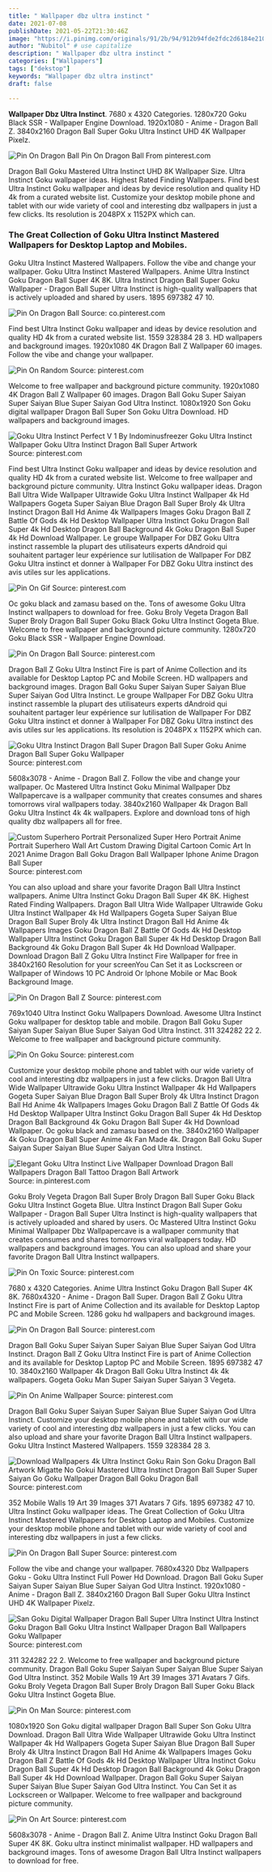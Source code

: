 ```yaml
---
title: " Wallpaper dbz ultra instinct "
date: 2021-07-08
publishDate: 2021-05-22T21:30:46Z
image: "https://i.pinimg.com/originals/91/2b/94/912b94fde2fdc2d6184e210a54f02b60.jpg"
author: "Nubitol" # use capitalize
description: " Wallpaper dbz ultra instinct "
categories: ["Wallpapers"]
tags: ["dekstop"]
keywords: "Wallpaper dbz ultra instinct"
draft: false

---
```



**Wallpaper Dbz Ultra Instinct**. 7680 x 4320 Categories. 1280x720 Goku Black SSR - Wallpaper Engine Download. 1920x1080 - Anime - Dragon Ball Z. 3840x2160 Dragon Ball Super Goku Ultra Instinct UHD 4K Wallpaper Pixelz.

![Pin On Dragon Ball](https://i.pinimg.com/736x/fe/0a/e1/fe0ae1b8e2bdc558cdd498f3e7cd4dc0.jpg "Pin On Dragon Ball")
Pin On Dragon Ball From pinterest.com


Dragon Ball Goku Mastered Ultra Instinct UHD 8K Wallpaper Size. Ultra Instinct Goku wallpaper ideas. Highest Rated Finding Wallpapers. Find best Ultra Instinct Goku wallpaper and ideas by device resolution and quality HD 4k from a curated website list. Customize your desktop mobile phone and tablet with our wide variety of cool and interesting dbz wallpapers in just a few clicks. Its resolution is 2048PX x 1152PX which can.

### The Great Collection of Goku Ultra Instinct Mastered Wallpapers for Desktop Laptop and Mobiles.

Goku Ultra Instinct Mastered Wallpapers. Follow the vibe and change your wallpaper. Goku Ultra Instinct Mastered Wallpapers. Anime Ultra Instinct Goku Dragon Ball Super 4K 8K. Ultra Instinct Dragon Ball Super Goku Wallpaper - Dragon Ball Super Ultra Instinct is high-quality wallpapers that is actively uploaded and shared by users. 1895 697382 47 10.


![Pin On Dragon Ball](https://i.pinimg.com/originals/aa/63/8a/aa638ac39b1a944cd6227cfb2199facd.gif "Pin On Dragon Ball")
Source: co.pinterest.com

Find best Ultra Instinct Goku wallpaper and ideas by device resolution and quality HD 4k from a curated website list. 1559 328384 28 3. HD wallpapers and background images. 1920x1080 4K Dragon Ball Z Wallpaper 60 images. Follow the vibe and change your wallpaper.

![Pin On Random](https://i.pinimg.com/736x/00/a1/60/00a1603306c8cf29892fa4ab78bd44d0.jpg "Pin On Random")
Source: pinterest.com

Welcome to free wallpaper and background picture community. 1920x1080 4K Dragon Ball Z Wallpaper 60 images. Dragon Ball Goku Super Saiyan Super Saiyan Blue Super Saiyan God Ultra Instinct. 1080x1920 Son Goku digital wallpaper Dragon Ball Super Son Goku Ultra Download. HD wallpapers and background images.

![Goku Ultra Instinct Perfect V 1 By Indominusfreezer Goku Ultra Instinct Wallpaper Goku Ultra Instinct Dragon Ball Super Artwork](https://i.pinimg.com/736x/77/38/b9/7738b946a5f8cf8617077f8b77216467.jpg "Goku Ultra Instinct Perfect V 1 By Indominusfreezer Goku Ultra Instinct Wallpaper Goku Ultra Instinct Dragon Ball Super Artwork")
Source: pinterest.com

Find best Ultra Instinct Goku wallpaper and ideas by device resolution and quality HD 4k from a curated website list. Welcome to free wallpaper and background picture community. Ultra Instinct Goku wallpaper ideas. Dragon Ball Ultra Wide Wallpaper Ultrawide Goku Ultra Instinct Wallpaper 4k Hd Wallpapers Gogeta Super Saiyan Blue Dragon Ball Super Broly 4k Ultra Instinct Dragon Ball Hd Anime 4k Wallpapers Images Goku Dragon Ball Z Battle Of Gods 4k Hd Desktop Wallpaper Ultra Instinct Goku Dragon Ball Super 4k Hd Desktop Dragon Ball Background 4k Goku Dragon Ball Super 4k Hd Download Wallpaper. Le groupe Wallpaper For DBZ Goku Ultra instinct rassemble la plupart des utilisateurs experts dAndroid qui souhaitent partager leur expérience sur lutilisation de Wallpaper For DBZ Goku Ultra instinct et donner à Wallpaper For DBZ Goku Ultra instinct des avis utiles sur les applications.

![Pin On Gif](https://i.pinimg.com/originals/50/1f/63/501f638735a7ade55514441903d111ea.jpg "Pin On Gif")
Source: pinterest.com

Oc goku black and zamasu based on the. Tons of awesome Goku Ultra Instinct wallpapers to download for free. Goku Broly Vegeta Dragon Ball Super Broly Dragon Ball Super Goku Black Goku Ultra Instinct Gogeta Blue. Welcome to free wallpaper and background picture community. 1280x720 Goku Black SSR - Wallpaper Engine Download.

![Pin On Dragon Ball](https://i.pinimg.com/736x/fe/0a/e1/fe0ae1b8e2bdc558cdd498f3e7cd4dc0.jpg "Pin On Dragon Ball")
Source: pinterest.com

Dragon Ball Z Goku Ultra Instinct Fire is part of Anime Collection and its available for Desktop Laptop PC and Mobile Screen. HD wallpapers and background images. Dragon Ball Goku Super Saiyan Super Saiyan Blue Super Saiyan God Ultra Instinct. Le groupe Wallpaper For DBZ Goku Ultra instinct rassemble la plupart des utilisateurs experts dAndroid qui souhaitent partager leur expérience sur lutilisation de Wallpaper For DBZ Goku Ultra instinct et donner à Wallpaper For DBZ Goku Ultra instinct des avis utiles sur les applications. Its resolution is 2048PX x 1152PX which can.

![Goku Ultra Instinct Dragon Ball Super Dragon Ball Super Goku Anime Dragon Ball Super Goku Wallpaper](https://i.pinimg.com/originals/e5/eb/93/e5eb93e3868c9e8ec92db952c7110b71.jpg "Goku Ultra Instinct Dragon Ball Super Dragon Ball Super Goku Anime Dragon Ball Super Goku Wallpaper")
Source: pinterest.com

5608x3078 - Anime - Dragon Ball Z. Follow the vibe and change your wallpaper. Oc Mastered Ultra Instinct Goku Minimal Wallpaper Dbz Wallpapercave is a wallpaper community that creates consumes and shares tomorrows viral wallpapers today. 3840x2160 Wallpaper 4k Dragon Ball Goku Ultra Instinct 4k 4k wallpapers. Explore and download tons of high quality dbz wallpapers all for free.

![Custom Superhero Portrait Personalized Super Hero Portrait Anime Portrait Superhero Wall Art Custom Drawing Digital Cartoon Comic Art In 2021 Anime Dragon Ball Goku Dragon Ball Wallpaper Iphone Anime Dragon Ball Super](https://i.pinimg.com/736x/70/fb/34/70fb34b984dbbc858d3151ebec4408ac.jpg "Custom Superhero Portrait Personalized Super Hero Portrait Anime Portrait Superhero Wall Art Custom Drawing Digital Cartoon Comic Art In 2021 Anime Dragon Ball Goku Dragon Ball Wallpaper Iphone Anime Dragon Ball Super")
Source: pinterest.com

You can also upload and share your favorite Dragon Ball Ultra Instinct wallpapers. Anime Ultra Instinct Goku Dragon Ball Super 4K 8K. Highest Rated Finding Wallpapers. Dragon Ball Ultra Wide Wallpaper Ultrawide Goku Ultra Instinct Wallpaper 4k Hd Wallpapers Gogeta Super Saiyan Blue Dragon Ball Super Broly 4k Ultra Instinct Dragon Ball Hd Anime 4k Wallpapers Images Goku Dragon Ball Z Battle Of Gods 4k Hd Desktop Wallpaper Ultra Instinct Goku Dragon Ball Super 4k Hd Desktop Dragon Ball Background 4k Goku Dragon Ball Super 4k Hd Download Wallpaper. Download Dragon Ball Z Goku Ultra Instinct Fire Wallpaper for free in 3840x2160 Resolution for your screenYou Can Set it as Lockscreen or Wallpaper of Windows 10 PC Android Or Iphone Mobile or Mac Book Background Image.

![Pin On Dragon Ball Z](https://i.pinimg.com/originals/18/e6/a9/18e6a98b27677a2d0dcd5abe9af816e5.jpg "Pin On Dragon Ball Z")
Source: pinterest.com

769x1040 Ultra Instinct Goku Wallpapers Download. Awesome Ultra Instinct Goku wallpaper for desktop table and mobile. Dragon Ball Goku Super Saiyan Super Saiyan Blue Super Saiyan God Ultra Instinct. 311 324282 22 2. Welcome to free wallpaper and background picture community.

![Pin On Goku](https://i.pinimg.com/originals/73/a1/d5/73a1d5a30d0a8a9da6a0f3f943fa7982.png "Pin On Goku")
Source: pinterest.com

Customize your desktop mobile phone and tablet with our wide variety of cool and interesting dbz wallpapers in just a few clicks. Dragon Ball Ultra Wide Wallpaper Ultrawide Goku Ultra Instinct Wallpaper 4k Hd Wallpapers Gogeta Super Saiyan Blue Dragon Ball Super Broly 4k Ultra Instinct Dragon Ball Hd Anime 4k Wallpapers Images Goku Dragon Ball Z Battle Of Gods 4k Hd Desktop Wallpaper Ultra Instinct Goku Dragon Ball Super 4k Hd Desktop Dragon Ball Background 4k Goku Dragon Ball Super 4k Hd Download Wallpaper. Oc goku black and zamasu based on the. 3840x2160 Wallpaper 4k Goku Dragon Ball Super Anime 4k Fan Made 4k. Dragon Ball Goku Super Saiyan Super Saiyan Blue Super Saiyan God Ultra Instinct.

![Elegant Goku Ultra Instinct Live Wallpaper Download Dragon Ball Wallpapers Dragon Ball Tattoo Dragon Ball Artwork](https://i.pinimg.com/originals/e7/e9/31/e7e931c70f6721818e3d1ee03b686162.jpg "Elegant Goku Ultra Instinct Live Wallpaper Download Dragon Ball Wallpapers Dragon Ball Tattoo Dragon Ball Artwork")
Source: in.pinterest.com

Goku Broly Vegeta Dragon Ball Super Broly Dragon Ball Super Goku Black Goku Ultra Instinct Gogeta Blue. Ultra Instinct Dragon Ball Super Goku Wallpaper - Dragon Ball Super Ultra Instinct is high-quality wallpapers that is actively uploaded and shared by users. Oc Mastered Ultra Instinct Goku Minimal Wallpaper Dbz Wallpapercave is a wallpaper community that creates consumes and shares tomorrows viral wallpapers today. HD wallpapers and background images. You can also upload and share your favorite Dragon Ball Ultra Instinct wallpapers.

![Pin On Toxic](https://i.pinimg.com/originals/22/fd/c3/22fdc37d01f5167cde75e3ebbccc349e.png "Pin On Toxic")
Source: pinterest.com

7680 x 4320 Categories. Anime Ultra Instinct Goku Dragon Ball Super 4K 8K. 7680x4320 - Anime - Dragon Ball Super. Dragon Ball Z Goku Ultra Instinct Fire is part of Anime Collection and its available for Desktop Laptop PC and Mobile Screen. 1286 goku hd wallpapers and background images.

![Pin On Dragon Ball](https://i.pinimg.com/originals/0e/76/88/0e76885160f0b06d935847470b969fbc.jpg "Pin On Dragon Ball")
Source: pinterest.com

Dragon Ball Goku Super Saiyan Super Saiyan Blue Super Saiyan God Ultra Instinct. Dragon Ball Z Goku Ultra Instinct Fire is part of Anime Collection and its available for Desktop Laptop PC and Mobile Screen. 1895 697382 47 10. 3840x2160 Wallpaper 4k Dragon Ball Goku Ultra Instinct 4k 4k wallpapers. Gogeta Goku Man Super Saiyan Super Saiyan 3 Vegeta.

![Pin On Anime Wallpaper](https://i.pinimg.com/originals/2e/75/d3/2e75d315bab92f463c6dd9dd0a0896c1.jpg "Pin On Anime Wallpaper")
Source: pinterest.com

Dragon Ball Goku Super Saiyan Super Saiyan Blue Super Saiyan God Ultra Instinct. Customize your desktop mobile phone and tablet with our wide variety of cool and interesting dbz wallpapers in just a few clicks. You can also upload and share your favorite Dragon Ball Ultra Instinct wallpapers. Goku Ultra Instinct Mastered Wallpapers. 1559 328384 28 3.

![Download Wallpapers 4k Ultra Instinct Goku Rain Son Goku Dragon Ball Artwork Migatte No Gokui Mastered Ultra Instinct Dragon Ball Super Super Saiyan Go Goku Wallpaper Dragon Ball Goku Dragon Ball](https://i.pinimg.com/originals/0b/ea/36/0bea3622131b7ae301683d20e1581b0a.png "Download Wallpapers 4k Ultra Instinct Goku Rain Son Goku Dragon Ball Artwork Migatte No Gokui Mastered Ultra Instinct Dragon Ball Super Super Saiyan Go Goku Wallpaper Dragon Ball Goku Dragon Ball")
Source: pinterest.com

352 Mobile Walls 19 Art 39 Images 371 Avatars 7 Gifs. 1895 697382 47 10. Ultra Instinct Goku wallpaper ideas. The Great Collection of Goku Ultra Instinct Mastered Wallpapers for Desktop Laptop and Mobiles. Customize your desktop mobile phone and tablet with our wide variety of cool and interesting dbz wallpapers in just a few clicks.

![Pin On Dragon Ball Super](https://i.pinimg.com/736x/7b/3e/ac/7b3eac4de82f755fbbd3365376b20ff3.jpg "Pin On Dragon Ball Super")
Source: pinterest.com

Follow the vibe and change your wallpaper. 7680x4320 Dbz Wallpapers Goku - Goku Ultra Instinct Full Power Hd Download. Dragon Ball Goku Super Saiyan Super Saiyan Blue Super Saiyan God Ultra Instinct. 1920x1080 - Anime - Dragon Ball Z. 3840x2160 Dragon Ball Super Goku Ultra Instinct UHD 4K Wallpaper Pixelz.

![San Goku Digital Wallpaper Dragon Ball Super Ultra Instinct Ultra Instinct Goku Dragon Ball Goku Ultra Instinct Wallpaper Dragon Ball Wallpapers Goku Wallpaper](https://i.pinimg.com/originals/3d/e0/cf/3de0cf0523e505c2cfe5e0659d3e8e30.jpg "San Goku Digital Wallpaper Dragon Ball Super Ultra Instinct Ultra Instinct Goku Dragon Ball Goku Ultra Instinct Wallpaper Dragon Ball Wallpapers Goku Wallpaper")
Source: pinterest.com

311 324282 22 2. Welcome to free wallpaper and background picture community. Dragon Ball Goku Super Saiyan Super Saiyan Blue Super Saiyan God Ultra Instinct. 352 Mobile Walls 19 Art 39 Images 371 Avatars 7 Gifs. Goku Broly Vegeta Dragon Ball Super Broly Dragon Ball Super Goku Black Goku Ultra Instinct Gogeta Blue.

![Pin On Man](https://i.pinimg.com/736x/95/86/c3/9586c309fc9e49e282beb120559521cd.jpg "Pin On Man")
Source: pinterest.com

1080x1920 Son Goku digital wallpaper Dragon Ball Super Son Goku Ultra Download. Dragon Ball Ultra Wide Wallpaper Ultrawide Goku Ultra Instinct Wallpaper 4k Hd Wallpapers Gogeta Super Saiyan Blue Dragon Ball Super Broly 4k Ultra Instinct Dragon Ball Hd Anime 4k Wallpapers Images Goku Dragon Ball Z Battle Of Gods 4k Hd Desktop Wallpaper Ultra Instinct Goku Dragon Ball Super 4k Hd Desktop Dragon Ball Background 4k Goku Dragon Ball Super 4k Hd Download Wallpaper. Dragon Ball Goku Super Saiyan Super Saiyan Blue Super Saiyan God Ultra Instinct. You Can Set it as Lockscreen or Wallpaper. Welcome to free wallpaper and background picture community.

![Pin On Art](https://i.pinimg.com/originals/91/2b/94/912b94fde2fdc2d6184e210a54f02b60.jpg "Pin On Art")
Source: pinterest.com

5608x3078 - Anime - Dragon Ball Z. Anime Ultra Instinct Goku Dragon Ball Super 4K 8K. Goku ultra instinct minimalist wallpaper. HD wallpapers and background images. Tons of awesome Dragon Ball Ultra Instinct wallpapers to download for free.

